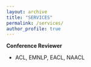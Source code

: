```yaml
---
layout: archive
title: "SERVICES"
permalink: /services/
author_profile: true
---
```



**Conference Reviewer**
- ACL, EMNLP, EACL, NAACL

